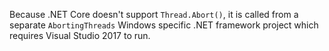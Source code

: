 Because .NET Core doesn't support `Thread.Abort()`, it is called from a separate `AbortingThreads` Windows specific .NET framework project which requires Visual Studio 2017 to run.